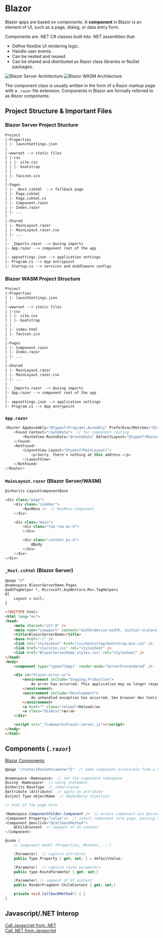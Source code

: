 # Blazor

Blazor apps are based on *components*. A **component** in Blazor is an element of UI, such as a page, dialog, or data entry form.

Components are .NET C# classes built into .NET assemblies that:

- Define flexible UI rendering logic.
- Handle user events.
- Can be nested and reused.
- Can be shared and distributed as Razor class libraries or NuGet packages.

![Blazor Server Architecture](https://docs.microsoft.com/en-us/aspnet/core/blazor/index/_static/blazor-server.png)
![Blazor WASM Architecture](https://docs.microsoft.com/en-us/aspnet/core/blazor/index/_static/blazor-webassembly.png)

The component class is usually written in the form of a Razor markup page with a `.razor` file extension. Components in Blazor are formally referred to as *Razor components*.

## Project Structure & Important Files

### Blazor Server Project Stucture

```txt
Project
|-Properties
| |- launchSettings.json
|
|-wwwroot --> static files
| |-css
| | |- site.css
| | |- bootstrap
| |
| |- favicon.ico
|
|-Pages
| |- _Host.cshtml  --> fallback page
| |- Page.cshtml
| |- Page.cshtml.cs
| |- Component.razor
| |- Index.razor
| |- ...
|
|-Shared
| |- MainLayout.razor
| |- MainLayout.razor.css
| |- ...
|
|- _Imports.razor --> @using imports
|- App.razor --> component root of the app
|
|- appsettings.json --> application settings
|- Program.cs --> App entrypoint
|- Startup.cs --> services and middleware configs
```

### Blazor WASM Project Structure

```txt
Project
|-Properties
| |- launchSettings.json
|
|-wwwroot --> static files
| |-css
| | |- site.css
| | |- bootstrap
| |
| |- index.html
| |- favicon.ico
|
|-Pages
| |- Component.razor
| |- Index.razor
| |- ...
|
|-Shared
| |- MainLayout.razor
| |- MainLayout.razor.css
| |- ...
|
|- _Imports.razor --> @using imports
|- App.razor --> component root of the app
|
|- appsettings.json --> application settings
|- Program.cs --> App entrypoint
```

### `App.razor`

```cs
<Router AppAssembly="@typeof(Program).Assembly" PreferExactMatches="@true">
    <Found Context="routeData">  // for component routing
        <RouteView RouteData="@routeData" DefaultLayout="@typeof(MainLayout)" />
    </Found>
    <NotFound>
        <LayoutView Layout="@typeof(MainLayout)">
            <p>Sorry, there's nothing at this address.</p>
        </LayoutView>
    </NotFound>
</Router>
```

### `MainLayout.razor` (Blazor Server/WASM)

```cs
@inherits LayoutComponentBase

<div class="page">
    <div class="sidebar">
        <NavMenu />  // NavMenu Component
    </div>

    <div class="main">
        <div class="top-row px-4">
        </div>

        <div class="content px-4">
            @Body
        </div>
    </div>
</div>
```

### `_Host.cshtml` (Blazor Server)

```html
@page "/"
@namespace BlazorServerDemo.Pages
@addTagHelper *, Microsoft.AspNetCore.Mvc.TagHelpers
@{
    Layout = null;
}

<!DOCTYPE html>
<html lang="en">
<head>
    <meta charset="utf-8" />
    <meta name="viewport" content="width=device-width, initial-scale=1.0" />
    <title>BlazorServerDemo</title>
    <base href="~/" />
    <link rel="stylesheet" href="css/bootstrap/bootstrap.min.css" />
    <link href="css/site.css" rel="stylesheet" />
    <link href="BlazorServerDemo.styles.css" rel="stylesheet" />
</head>
<body>
    <component type="typeof(App)" render-mode="ServerPrerendered" />

    <div id="blazor-error-ui">
        <environment include="Staging,Production">
            An error has occurred. This application may no longer respond until reloaded.
        </environment>
        <environment include="Development">
            An unhandled exception has occurred. See browser dev tools for details.
        </environment>
        <a href="" class="reload">Reload</a>
        <a class="dismiss">🗙</a>
    </div>

    <script src="_framework/blazor.server.js"></script>
</body>
</html>
```

## Components (`.razor`)

[Blazor Components](https://docs.microsoft.com/en-us/aspnet/core/blazor/components/)

```cs
@page "/route/{RouteParameter?}"  // make component accessible from a URL (optional)

@namespace <Namespace>  // set the component namespace
@using <Namespace>  // using statement
@inherits BaseType  // inheritance
@attribute [Attribute]  // apply an attribute
@inject Type objectName  // dependency injection

// html of the page here

<Namespace.ComponentFolder.Component />  // access component w/o @using
<Component Property="value"/>  // insert component into page, passing attributes
<Component @onclick="@CallbackMethod">
    @ChildContent  // segment of UI content
</Component>

@code {
    // component model (Properties, Methods, ...)

    [Parameter]  // capture attribute 
    public Type Property { get; set; } = defaultValue;

    [Parameter]  // capture route parameters
    public type RouteParameter { get; set;}

    [Parameter] // segment of UI content
    public RenderFragment ChildContent { get; set;}

    private void CallbackMethod() { }
}
```

## Javascript/.NET Interop

[Call Javascript from .NET](https://docs.microsoft.com/en-us/aspnet/core/blazor/call-javascript-from-dotnet)  
[Call .NET from Javascript](https://docs.microsoft.com/en-us/aspnet/core/blazor/call-dotnet-from-javascript)
